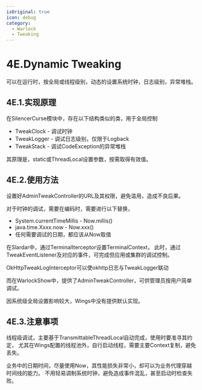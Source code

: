 ```yaml
---
isOriginal: true
icon: debug
category:
  - Warlock
  - Tweaking
---
```


# 4E.Dynamic Tweaking

可以在运行时，按全局或线程级别，动态的设置系统时钟，日志级别，异常堆栈。

## 4E.1.实现原理

在SilencerCurse模块中，存在以下结构类似的类，用于全局控制

* TweakClock - 调试时钟
* TweakLogger - 调试日志级别，仅限于Logback
* TweakStack - 调试CodeException的异常堆栈

其原理是，static或ThreadLocal设置参数，按需取得有效值。

## 4E.2.使用方法

设置好AdminTweakController的URL及其权限，避免滥用，造成不良后果。

对于时钟的调试，需要在编码时，需要进行以下替换，

* System.currentTimeMillis - Now.millis()
* java.time.Xxxx.now - Now.xxx()
* 任何需要调试的日期，都应该从Now取值

在Slardar中，通过TerminalIterceptor设置TerminalContext，
此时，通过TweakEventListener及对应的事件，可完成但应用或集群的调试控制。

OkHttpTweakLogInterceptor可以使okhttp日志与TweakLogger联动

而在WarlockShow中，提供了AdminTweakController，可供管理员按用户简单调试。

因系统级全局设置影响较大，Wings中没有提供默认实现。

## 4E.3.注意事项

线程级调试，主要基于TransmittableThreadLocal自动完成，使用时要准寻其约定，
尤其在Wings配置的线程池外，自行启动线程，需要主要Context复制，避免丢失。

业务中的日期时间，尽量使用Now，其性能损失非常小，却可以为业务代理穿越时间线的能力。
不用轻易调制系统时钟，避免造成事件混乱，甚至启动时检查失败。
